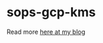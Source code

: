 # sops-gcp-kms

Read more [here at my blog](https://medium.com/@arunkumarmeenakshisundaram/manage-secrets-in-your-github-the-source-of-truth-9fd58a0dca39)